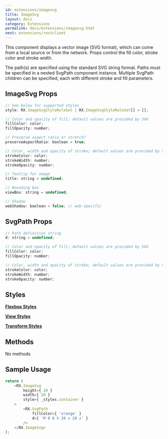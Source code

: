 ```yaml
---
id: extensions/imagesvg
title: ImageSvg
layout: docs
category: Extensions
permalink: docs/extensions/imagesvg.html
next: extensions/restclient
---
```


This component displays a vector image (SVG format), which can come from a local source or from the network. Props control the fill color, stroke color and stroke width.

The path(s) are specified using the standard SVG string format. Paths must be specified in a nested SvgPath component instance. Multiple SvgPath children can be specified, each with different stroke and fill parameters.

## ImageSvg Props
``` javascript
// See below for supported styles
style: RX.ImageSvgStyleRuleSet | RX.ImageSvgStyleRuleSet[] = [];

// Color and opacity of fill; default values are provided by SVG
fillColor: color;
fillOpacity: number;

// Preserve aspect ratio or stretch?
preserveAspectRatio: boolean = true;

// Color, width and opacity of stroke; default values are provided by SVG
strokeColor: color;
strokeWidth: number;
strokeOpacity: number;

// Tooltip for image
title: string = undefined;

// Bounding box
viewBox: string = undefined;

// Shadow
webShadow: boolean = false; // web-specific
```

## SvgPath Props
``` javascript
// Path definition string
d: string = undefined;

// Color and opacity of fill; default values are provided by SVG
fillColor: color;
fillOpacity: number;

// Color, width and opacity of stroke; default values are provided by SVG
strokeColor: color;
strokeWidth: number;
strokeOpacity: number;
```

## Styles

[**Flexbox Styles**](docs/styles.html#flexbox-style-attributes)

[**View Styles**](docs/styles.html#view-style-attributes)

[**Transform Styles**](docs/styles.html#transform-style-attributes)

## Methods
No methods

## Sample Usage
``` javascript
return (
    <RX.ImageSvg
        height={ 20 }
        width={ 20 }
        style={ _styles.container }
    >
        <RX.SvgPath
            fillColor={ 'orange' }
            d={ 'M 0 0 h 20 v 20 z' }
        />
    </RX.ImageSvg>
);
```


